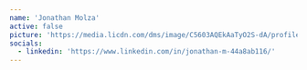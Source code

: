 ```yaml
---
name: 'Jonathan Molza'
active: false
picture: 'https://media.licdn.com/dms/image/C5603AQEkAaTyO2S-dA/profile-displayphoto-shrink_400_400/0/1554037671036?e=1700092800&v=beta&t=XrSOCJ5RpbZ8TlS6Y3jviWEvDMk_v7XaAXBs8-6rOC0'
socials:
  - linkedin: 'https://www.linkedin.com/in/jonathan-m-44a8ab116/'
---
```

